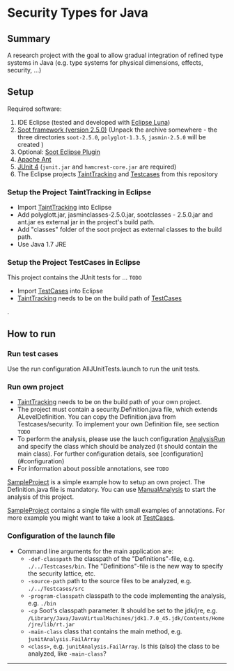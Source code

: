 # Security Types for Java

## Summary

A research project with the goal to allow gradual integration of refined type systems in Java (e.g. type systems for physical dimensions, effects, security, ...)

## Setup
Required software:

1. IDE Eclipse (tested and developed with [Eclipse Luna][1])
2. [Soot framework (version 2.5.0)][2] (Unpack the archive somewhere - the three directories `soot-2.5.0`, `polyglot-1.3.5`, `jasmin-2.5.0` will be created )
3. Optional: [Soot Eclipse Plugin][3]
4. [Apache Ant][4]
5. [JUnit 4][5] (`junit.jar` and `hamcrest-core.jar` are required)
6. The Eclipse projects [TaintTracking] and [Testcases] from this repository

### Setup the Project TaintTracking in Eclipse
- Import [TaintTracking] into Eclipse
- Add polyglott.jar, jasminclasses-2.5.0.jar, sootclasses - 2.5.0.jar and ant.jar es external jar in the project's build path.
- Add "classes" folder of the soot project as external classes to the build path.
- Use Java 1.7 JRE
 
### Setup the Project TestCases in Eclipse 
This project contains the JUnit tests for ... `TODO`
- Import [TestCases] into Eclipse
- [TaintTracking] needs to be on the build path of [TestCases]

.
## How to run
### Run test cases

Use the run configuration AllJUnitTests.launch to run the unit tests.

### Run own project
- [TaintTracking] needs to be on the build path of your own project.
- The project must contain a security.Definition.java file, which extends ALevelDefinition. You can copy the Definition.java from Testcases/security. To implement your own Definition file, see section `TODO` 
- To perform the analysis, please use the lauch configuration [AnalysisRun] and specify the class which should be analyzed (it should contain the main class). For further configuration details, see [configuration] (#configuration)
- For information about possible annotations, see `TODO` 

[SampleProject] is a simple example how to setup an own project. The Definition.java file is mandatory.
You can use [ManualAnalysis] to start the analysis of this project.

[SampleProject] contains a single file with small examples of annotations. For more example you might want to take a look at [TestCases].

<a name="configuration"></a>
### Configuration of the launch file
- Command line arguments for the main application are:
  - `-def-classpath` the classpath of the "Definitions"-file, e.g. `./../Testcases/bin`. The "Definitions"-file is the new way to specify the security lattice, etc.
  - `-source-path` path to the source files to be analyzed, e.g. `./../Testcases/src`
  - `-program-classpath` classpath to the code implementing the analysis, e.g. `./bin`
  - `-cp` Soot's classpath parameter. It should be set to the jdk/jre, e.g. `/Library/Java/JavaVirtualMachines/jdk1.7.0_45.jdk/Contents/Home/jre/lib/rt.jar`
  - `-main-class` class that contains the main method, e.g. `junitAnalysis.FailArray`
  - `<class>`, e.g. `junitAnalysis.FailArray`. Is this (also) the class to be analyzed, like `-main-class`?

-----

[1]: http://www.eclipse.org/downloads/ "Eclipse Luna"
[2]: https://www.sable.mcgill.ca/soot/soot_download.html "Download Soot Framework"
[3]: http://www.sable.mcgill.ca/soot/eclipse/updates/index.html "Download Soot Eclipse plugin"
[4]: http://ant.apache.org/bindownload.cgi "Download Apache Ant"
[5]: https://github.com/junit-team/junit/wiki/Download-and-Install "JUnit 4"

[Soot]: http://sable.github.io/soot/ "Soot compiler framework"
[SootCommandline]: http://www.sable.mcgill.ca/soot/tutorial/usage/ "Soot command-line options"
[TaintTracking]: TaintTracking/ "Project TaintTracking"
[Testcases]: Testcases/ "Project Testcase"
[SampleProject]: SampleProject/ "SampleProject"
[ALevelDefinition]: TaintTracking/src/security/ALevelDefinition.java "ALevelDefinition"
[ManualAnalysis]: TaintTracking/ManualAnalysis.launch "ManualAnalysis.launch"
[AnalysisRun]: TaintTracking/AnalysisRun.launch "Analysis Run"
